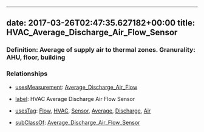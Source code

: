 
---
date: 2017-03-26T02:47:35.627182+00:00
title: HVAC_Average_Discharge_Air_Flow_Sensor
---
### Definition: Average of supply air to thermal zones. Granurality: AHU, floor, building

### Relationships

* [usesMeasurement](https://brickschema.org/schema/1.0/BrickFrame#usesMeasurement): [Average_Discharge_Air_Flow](https://brickschema.org/schema/1.0/Brick#Average_Discharge_Air_Flow)

* [label](http://www.w3.org/2000/01/rdf-schema#label): HVAC Average Discharge Air Flow Sensor

* [usesTag](https://brickschema.org/schema/1.0/BrickFrame#usesTag): [Flow](https://brickschema.org/schema/1.0/BrickTag#Flow), [HVAC](https://brickschema.org/schema/1.0/BrickTag#HVAC), [Sensor](https://brickschema.org/schema/1.0/BrickTag#Sensor), [Average](https://brickschema.org/schema/1.0/BrickTag#Average), [Discharge](https://brickschema.org/schema/1.0/BrickTag#Discharge), [Air](https://brickschema.org/schema/1.0/BrickTag#Air)

* [subClassOf](http://www.w3.org/2000/01/rdf-schema#subClassOf): [Average_Discharge_Air_Flow_Sensor](https://brickschema.org/schema/1.0/Brick#Average_Discharge_Air_Flow_Sensor)
